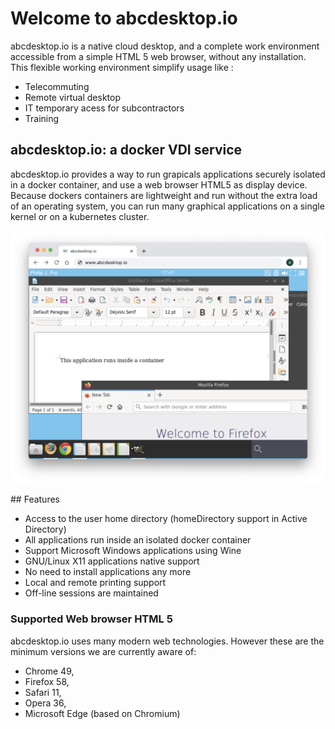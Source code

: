 # Welcome to abcdesktop.io

abcdesktop.io is a native cloud desktop, and a complete work environment accessible from a simple HTML 5 web browser, without any installation.
This flexible working environment simplify usage like :

- Telecommuting
- Remote virtual desktop 
- IT temporary acess for subcontractors
- Training  

## abcdesktop.io: a docker VDI service

abcdesktop.io provides a way to run grapicals applications securely isolated in a docker container, and use a web browser HTML5 as display device. Because dockers containers are lightweight and run without the extra load of an operating system, you can run many graphical applications on a single kernel or on a kubernetes cluster.

![screenshot-applications](img/screenshot-applications.png)


## Features

- Access to the user home directory (homeDirectory support in Active Directory)
- All applications run inside an isolated docker container
- Support Microsoft Windows applications using Wine
- GNU/Linux X11 applications native support
- No need to install applications any more
- Local and remote printing support 
- Off-line sessions are maintained


### Supported Web browser HTML 5

abcdesktop.io uses many modern web technologies. However these are the minimum versions we are currently aware of:

* Chrome 49, 
* Firefox 58, 
* Safari 11, 
* Opera 36,  
* Microsoft Edge (based on Chromium)
